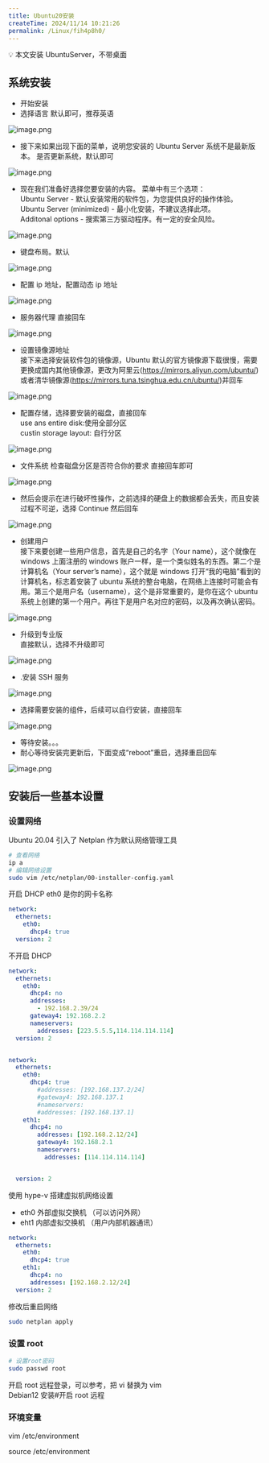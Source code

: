 ```yaml
---
title: Ubuntu20安装
createTime: 2024/11/14 10:21:26
permalink: /Linux/fih4p8h0/
---
```

💡 本文安装 UbuntuServer，不带桌面

## 系统安装

- 开始安装
- 选择语言 默认即可，推荐英语

​![image.png](https://image.oyyp.top/pc/202311051526204.png)​

- 接下来如果出现下面的菜单，说明您安装的 Ubuntu Server 系统不是最新版本。 是否更新系统，默认即可

​![image.png](https://image.oyyp.top//pc/202311051529532.png)​

- 现在我们准备好选择您要安装的内容。 菜单中有三个选项：  
   Ubuntu Server - 默认安装常用的软件包，为您提供良好的操作体验。  
   Ubuntu Server (minimized) - 最小化安装，不建议选择此项。  
   Additonal options - 搜索第三方驱动程序。有一定的安全风险。

​![image.png](https://image.oyyp.top/pc/202311231504860.png)​

- 键盘布局。默认

​![image.png](https://image.oyyp.top//pc/202311051530842.png)​

- 配置 ip 地址，配置动态 ip 地址

​![image.png](https://image.oyyp.top/pc/202311051532977.png)​

- 服务器代理 直接回车

​![image.png](https://image.oyyp.top//pc/202311051532268.png)​

- 设置镜像源地址  
   接下来选择安装软件包的镜像源，Ubuntu 默认的官方镜像源下载很慢，需要更换成国内其他镜像源，更改为阿里云(https://mirrors.aliyun.com/ubuntu/)或者清华镜像源(https://mirrors.tuna.tsinghua.edu.cn/ubuntu/)并回车

​![image.png](https://image.oyyp.top//pc/202311051536890.png)​

- 配置存储，选择要安装的磁盘，直接回车  
   use ans entire disk:使用全部分区  
   custin storage layout: 自行分区

​![image.png](https://image.oyyp.top//pc/202311051538180.png)​

- 文件系统 检查磁盘分区是否符合你的要求 直接回车即可

​![image.png](https://image.oyyp.top/pc/202311051540217.png)​

- 然后会提示在进行破坏性操作，之前选择的硬盘上的数据都会丢失，而且安装过程不可逆，选择 Continue 然后回车

​![image.png](https://image.oyyp.top//pc/202311051541431.png)​

- 创建用户  
   接下来要创建一些用户信息，首先是自己的名字（Your name），这个就像在 windows 上面注册的 windows 账户一样，是一个类似姓名的东西。第二个是计算机名（Your server’s name），这个就是 windows 打开“我的电脑”看到的计算机名，标志着安装了 ubuntu 系统的整台电脑，在网络上连接时可能会有用。第三个是用户名（username），这个是非常重要的，是你在这个 ubuntu 系统上创建的第一个用户。再往下是用户名对应的密码，以及再次确认密码。

​![image.png](https://image.oyyp.top/pc/202311051543309.png)​

- 升级到专业版  
   直接默认，选择不升级即可

​![image.png](https://image.oyyp.top//pc/202311231509542.png)​

- .安装 SSH 服务

​![image.png](https://image.oyyp.top//pc/202311051545614.png)​

- 选择需要安装的组件，后续可以自行安装，直接回车

​![image.png](https://image.oyyp.top//pc/202311051546430.png)​

- 等待安装。。。
- 耐心等待安装完更新后，下面变成“reboot”重启，选择重启回车

​![image.png](https://image.oyyp.top/pc/202311051552552.png)​

## 安装后一些基本设置

### 设置网络

Ubuntu 20.04 引入了 Netplan 作为默认网络管理工具

```sh
# 查看网络
ip a
# 编辑网络设置
sudo vim /etc/netplan/00-installer-config.yaml

```

开启 DHCP eth0 是你的网卡名称

```yaml
network:
  ethernets:
    eth0:
      dhcp4: true
  version: 2

```

不开启 DHCP

```yaml
network:
  ethernets:
    eth0:
      dhcp4: no
      addresses:
        - 192.168.2.39/24
      gateway4: 192.168.2.2
      nameservers:
        addresses: [223.5.5.5,114.114.114.114]
  version: 2

```

```yaml

network:
  ethernets:
    eth0:
      dhcp4: true
        #addresses: [192.168.137.2/24]
        #gateway4: 192.168.137.1
        #nameservers:
        #addresses: [192.168.137.1]
    eth1:
      dhcp4: no
        addresses: [192.168.2.12/24]
        gateway4: 192.168.2.1
        nameservers:
          addresses: [114.114.114.114]


  version: 2

```

使用 hype-v 搭建虚拟机网络设置

- eth0 外部虚拟交换机 （可以访问外网）
- eht1 内部虚拟交换机 （用户内部机器通讯）

```yaml
network:
  ethernets:
    eth0:
      dhcp4: true
    eth1:
      dhcp4: no
      addresses: [192.168.2.12/24]
  version: 2
```

修改后重启网络

```sh
sudo netplan apply
```

### 设置 root

```sh
# 设置root密码
sudo passwd root
```

开启 root 远程登录，可以参考，把 vi 替换为 vim  
Debian12 安装#开启 root 远程

### 环境变量

vim /etc/environment

source /etc/environment